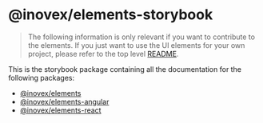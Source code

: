 # @inovex/elements-storybook

> The following information is only relevant if you want to contribute to the elements. If you just want
> to use the UI elements for your own project, please refer to the top level [README](../../README.md).

This is the storybook package containing all the documentation for the following packages:

* [@inovex/elements](../elements/README.md)
* [@inovex/elements-angular](../elements-angular/README.md)
* [@inovex/elements-react](../elements-react/README.md)
